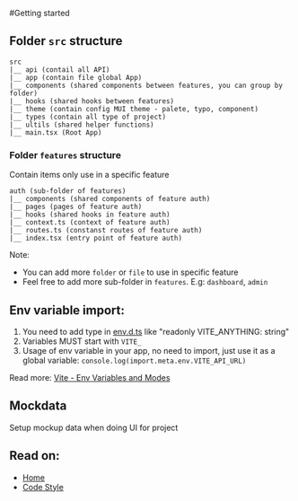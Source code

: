 #Getting started


## Folder `src` structure
```
src
|__ api (contail all API)
|__ app (contain file global App)
|__ components (shared components between features, you can group by folder)
|__ hooks (shared hooks between features)
|__ theme (contain config MUI theme - palete, typo, component)
|__ types (contain all type of project)
|__ ultils (shared helper functions)
|__ main.tsx (Root App)
```

### Folder `features` structure
Contain items only use in a specific feature
```
auth (sub-folder of features)
|__ components (shared components of feature auth)
|__ pages (pages of feature auth)
|__ hooks (shared hooks in feature auth)
|__ context.ts (context of feature auth)
|__ routes.ts (constanst routes of feature auth)
|__ index.tsx (entry point of feature auth)
```
Note:
- You can add more `folder` or `file` to use in specific feature
- Feel free to add more sub-folder in `features`. E.g: `dashboard`, `admin`

## Env variable import:
1. You need to add type in [env.d.ts](./src/env.d.ts) like "readonly VITE_ANYTHING: string"
2. Variables MUST start with `VITE_`
3. Usage of env variable in your app, no need to import, just use it as a global variable: `console.log(import.meta.env.VITE_API_URL)`

Read more: [Vite - Env Variables and Modes](https://vitejs.dev/guide/env-and-mode.html)

## Mockdata
Setup mockup data when doing UI for project

## Read on:

- [Home](../README.md)
- [Code Style](./CODE_STYLE.md)